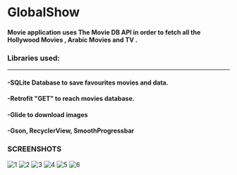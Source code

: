 # GlobalShow

#### Movie application uses The Movie DB API in order to fetch all the Hollywood Movies , Arabic Movies and TV . 

### Libraries used:
---------------------
#### -SQLite Database to save favourites movies and data.
#### -Retrofit "GET" to reach movies database.
#### -Glide to download images
#### -Gson, RecyclerView, SmoothProgressbar


### SCREENSHOTS

![1](https://user-images.githubusercontent.com/33384304/36171316-d4b69548-110a-11e8-8076-ba4993744174.png)     ![2](https://user-images.githubusercontent.com/33384304/36171317-d4edd8be-110a-11e8-8fe5-d310c7721923.png)     ![3](https://user-images.githubusercontent.com/33384304/36171318-d5291ca8-110a-11e8-8f9c-8f3c617c3b37.png)
![4](https://user-images.githubusercontent.com/33384304/36171340-f28e5542-110a-11e8-874e-70e3e7301511.png)     ![5](https://user-images.githubusercontent.com/33384304/36171342-f2b50dae-110a-11e8-87ab-5fc09507bef6.png)     ![6](https://user-images.githubusercontent.com/33384304/36171343-f2fa5e72-110a-11e8-816d-553c5fbe9af3.png)
